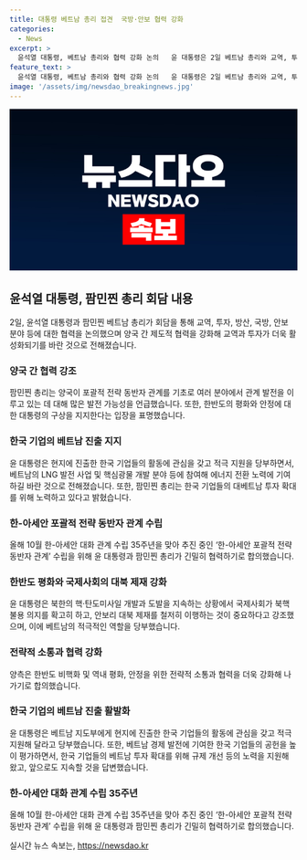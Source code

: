 ```yaml
---
title: 대통령 베트남 총리 접견  국방·안보 협력 강화
categories:
  - News
excerpt: >
  윤석열 대통령, 베트남 총리와 협력 강화 논의   윤 대통령은 2일 베트남 총리와 교역, 투자, 방산, 국방, 안보 분야 등에 대한 협력을 강화하기 위한 논의를 진행했다. 이에 대통령은 한국 기업의 베트남 진출과 활동에 관심을 갖고 적극 지원을 요청하며, 한-아세안 대화 관계 수립 35주년을 맞아 한-아세안 포괄적 전략 동반자 관계 수립을 위한 협력을 강화하기로 했다.
feature_text: >
  윤석열 대통령, 베트남 총리와 협력 강화 논의   윤 대통령은 2일 베트남 총리와 교역, 투자, 방산, 국방, 안보 분야 등에 대한 협력을 강화하기 위한 논의를 진행했다. 이에 대통령은 한국 기업의 베트남 진출과 활동에 관심을 갖고 적극 지원을 요청하며, 한-아세안 대화 관계 수립 35주년을 맞아 한-아세안 포괄적 전략 동반자 관계 수립을 위한 협력을 강화하기로 했다.
image: '/assets/img/newsdao_breakingnews.jpg'
---
```


<p><img src="/assets/img/newsdao_breakingnews.jpg" alt="cryptoinkorea 속보" /></p>

<h2 data-ke-size="size26">윤석열 대통령, 팜민찐 총리 회담 내용</h2>

<p data-ke-size="size16">2일, 윤석열 대통령과 팜민찐 베트남 총리가 회담을 통해 교역, 투자, 방산, 국방, 안보 분야 등에 대한 협력을 논의했으며 양국 간 제도적 협력을 강화해 교역과 투자가 더욱 활성화되기를 바란 것으로 전해졌습니다.</p>

<h3>양국 간 협력 강조</h3>

<p data-ke-size="size16">팜민찐 총리는 양국이 포괄적 전략 동반자 관계를 기초로 여러 분야에서 관계 발전을 이루고 있는 데 대해 많은 발전 가능성을 언급했습니다. 또한, 한반도의 평화와 안정에 대한 대통령의 구상을 지지한다는 입장을 표명했습니다.</p>

<h3>한국 기업의 베트남 진출 지지</h3>

<p data-ke-size="size16">윤 대통령은 현지에 진출한 한국 기업들의 활동에 관심을 갖고 적극 지원을 당부하면서, 베트남의 LNG 발전 사업 및 핵심광물 개발 분야 등에 참여해 에너지 전환 노력에 기여하길 바란 것으로 전해졌습니다. 또한, 팜민찐 총리는 한국 기업들의 대베트남 투자 확대를 위해 노력하고 있다고 밝혔습니다.</p>

<h3>한-아세안 포괄적 전략 동반자 관계 수립</h3>

<p data-ke-size="size16">올해 10월 한-아세안 대화 관계 수립 35주년을 맞아 추진 중인 ‘한-아세안 포괄적 전략 동반자 관계’ 수립을 위해 윤 대통령과 팜민찐 총리가 긴밀히 협력하기로 합의했습니다.</p>

<h3>한반도 평화와 국제사회의 대북 제재 강화</h3>

<p data-ke-size="size16">윤 대통령은 북한의 핵·탄도미사일 개발과 도발을 지속하는 상황에서 국제사회가 북핵 불용 의지를 확고히 하고, 안보리 대북 제재를 철저히 이행하는 것이 중요하다고 강조했으며, 이에 베트남의 적극적인 역할을 당부했습니다.</p>

<h3>전략적 소통과 협력 강화</h3>

<p data-ke-size="size16">양측은 한반도 비핵화 및 역내 평화, 안정을 위한 전략적 소통과 협력을 더욱 강화해 나가기로 합의했습니다.</p>

<h3>한국 기업의 베트남 진출 활발화</h3>

<p data-ke-size="size16">윤 대통령은 베트남 지도부에게 현지에 진출한 한국 기업들의 활동에 관심을 갖고 적극 지원해 달라고 당부했습니다. 또한, 베트남 경제 발전에 기여한 한국 기업들의 공헌을 높이 평가하면서, 한국 기업들의 베트남 투자 확대를 위해 규제 개선 등의 노력을 지원해 왔고, 앞으로도 지속할 것을 답변했습니다.</p>

<h3>한-아세안 대화 관계 수립 35주년</h3>

<p data-ke-size="size16">올해 10월 한-아세안 대화 관계 수립 35주년을 맞아 추진 중인 ‘한-아세안 포괄적 전략 동반자 관계’ 수립을 위해 윤 대통령과 팜민찐 총리가 긴밀히 협력하기로 합의했습니다.</p>
실시간 뉴스 속보는, <a href="https://newsdao.kr" rel="dofollow">https://newsdao.kr</a>


